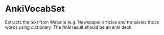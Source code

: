 # AnkiVocabSet
Extracts the text from Website (e.g. Newspaper articles and translates those words using dictionary. The final result should be an anki deck
